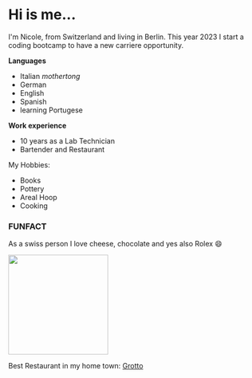# Hi is me...

I'm Nicole, from Switzerland and living in Berlin.
This year 2023 I start a coding bootcamp to have a new carriere opportunity.

**Languages**
- Italian _mothertong_
- German
- English
- Spanish
- learning Portugese

**Work experience**
- 10 years as a Lab Technician
- Bartender and Restaurant


My Hobbies:
- Books
- Pottery
- Areal Hoop
- Cooking



### FUNFACT

As a swiss person I love cheese, chocolate and yes also Rolex 😄


<img src=https://user-images.githubusercontent.com/113176123/211322128-24a30d4d-0a05-43e7-b07d-364a6b770be9.jpeg width="200" height="200" />

Best Restaurant in my home town:
[Grotto](https://grottoraffael.ch/)

